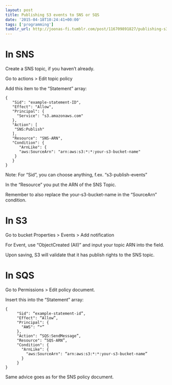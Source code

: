 ```yaml
---
layout: post
title: Publishing S3 events to SNS or SQS
date: '2015-04-18T10:24:41+00:00'
tags: ['programming']
tumblr_url: http://joonas-fi.tumblr.com/post/116709891827/publishing-s3-events-to-a-sns-or-sqs
---
```


In SNS
======

Create a SNS topic, if you haven’t already.

Go to actions > Edit topic policy

Add this item to the “Statement” array:

	{
	   "Sid": "example-statement-ID",
	   "Effect": "Allow",
	   "Principal": {
	     "Service": "s3.amazonaws.com"
	   },
	   "Action": [
	    "SNS:Publish"
	   ],
	   "Resource": "SNS-ARN",
	   "Condition": {
	      "ArnLike": {
	      "aws:SourceArn": "arn:aws:s3:*:*:your-s3-bucket-name"
	    }
	   }
	}

Note: For “Sid”, you can choose anything, f.ex. “s3-publish-events”

In the “Resource” you put the ARN of the SNS Topic.

Remember to also replace the your-s3-bucket-name in the “SourceArn” condition.

In S3
=====

Go to bucket Properties > Events > Add notification

For Event, use “ObjectCreated (All)” and input your topic ARN into the field.

Upon saving, S3 will validate that it has publish rights to the SNS topic.

In SQS
======

Go to Permissions > Edit policy document.

Insert this into the “Statement” array:

	{
	     "Sid": “example-statement-id”,
	     "Effect": “Allow”,
	     "Principal": {
	       "AWS": “*”
	     },
	     "Action": “SQS:SendMessage”,
	     "Resource": “SQS-ARN”,
	     "Condition": {
	       "ArnLike": {
	         "aws:SourceArn": “arn:aws:s3:*:*:your-s3-bucket-name”
	       }
	     }
	}

Same advice goes as for the SNS policy document.
